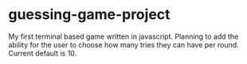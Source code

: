 # guessing-game-project


My first terminal based game written in javascript. Planning to add the ability for the user to choose how many tries they can have per round. Current default is 10.

